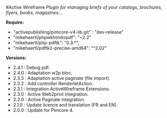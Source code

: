 #Active Wireframe
*Plugin for managing briefs of your catalogs, brochures, flyers, books, magazines...*

__Require:__
- "activepublishing/pimcore-v4-lib.git" : "dev-release"
- "mikehaertl/phpwkhtmltopdf": "~2.2"
- "mikehaertl/php-pdftk": "0.3.*",
- "mikehaertl/pdftk2-precise-amd64": "^2.02"

__Versions:__
- 2.4.1 : Debug pdf.
- 2.4.0 : Adaptation w2p bloc.
- 2.3.3 : Adaptation active paginate (file import).
- 2.3.2 : Add controller RenderletAction.
- 2.3.1 : Integration ActiveWireframe Extensions.
- 2.3.0 : Active Web2print integration.
- 2.2.0 : Active Paginate integration.
- 2.1.0 : Update licence and translation (FR and EN).
- 2.0.0 : Update for Pimcore 4.